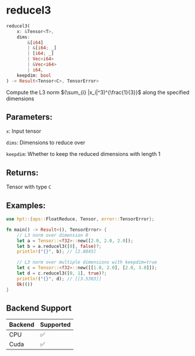 # reducel3
```rust
reducel3(
    x: &Tensor<T>, 
    dims: 
        &[i64]
        | &[i64; _]
        | [i64; _] 
        | Vec<i64> 
        | &Vec<i64>
        | i64, 
    keepdim: bool
) -> Result<Tensor<C>, TensorError>
```
Compute the L3 norm $(\sum_{i} |x_i|^3)^{\frac{1}{3}}$ along the specified dimensions

## Parameters:
`x`: Input tensor

`dims`: Dimensions to reduce over

`keepdim`: Whether to keep the reduced dimensions with length 1

## Returns:
Tensor with type `C`

## Examples:
```rust
use hpt::{ops::FloatReduce, Tensor, error::TensorError};

fn main() -> Result<(), TensorError> {
    // L3 norm over dimension 0
    let a = Tensor::<f32>::new([2.0, 2.0, 2.0]);
    let b = a.reducel3([0], false)?;
    println!("{}", b); // [2.8845]

    // L3 norm over multiple dimensions with keepdim=true
    let c = Tensor::<f32>::new([[1.0, 2.0], [2.0, 3.0]]);
    let d = c.reducel3([0, 1], true)?;
    println!("{}", d); // [[3.5303]]
    Ok(())
}
```
## Backend Support
| Backend | Supported |
|---------|-----------|
| CPU     | ✅         |
| Cuda    | ✅        |